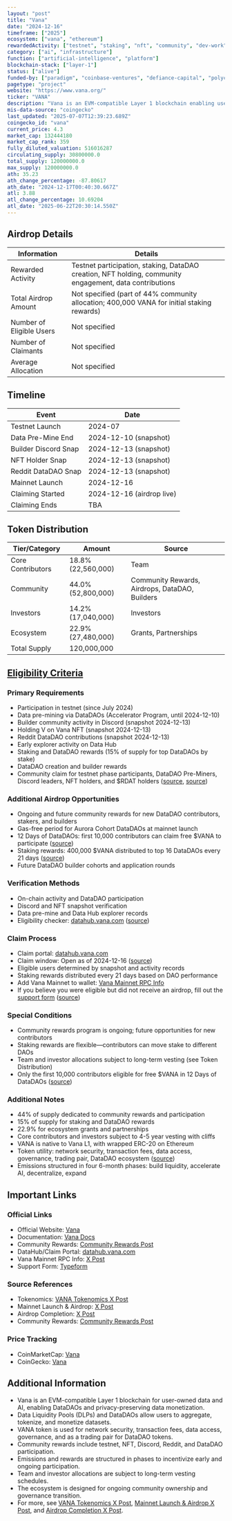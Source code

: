```yaml
---
layout: "post"
title: "Vana"
date: "2024-12-16"
timeframe: ["2025"]
ecosystem: ["vana", "ethereum"]
rewardedActivity: ["testnet", "staking", "nft", "community", "dev-work"]
category: ["ai", "infrastructure"]
function: ["artificial-intelligence", "platform"]
blockchain-stack: ["layer-1"]
status: ["alive"]
funded-by: ["paradigm", "coinbase-ventures", "defiance-capital", "polychain-capital"]
pagetype: "project"
website: "https://www.vana.org/"
ticker: "VANA"
description: "Vana is an EVM-compatible Layer 1 blockchain enabling users to tokenize, control, and monetize their data for AI model training through DataDAOs and privacy-preserving technologies."
mis-data-source: "coingecko"
last_updated: "2025-07-07T12:39:23.689Z"
coingecko_id: "vana"
current_price: 4.3
market_cap: 132444180
market_cap_rank: 359
fully_diluted_valuation: 516016287
circulating_supply: 30800000.0
total_supply: 120000000.0
max_supply: 120000000.0
ath: 35.23
ath_change_percentage: -87.80617
ath_date: "2024-12-17T00:40:30.667Z"
atl: 3.88
atl_change_percentage: 10.69204
atl_date: "2025-06-22T20:30:14.550Z"
---
```


## Airdrop Details

| Information              | Details                                                      |
| ------------------------ | ------------------------------------------------------------ |
| Rewarded Activity        | Testnet participation, staking, DataDAO creation, NFT holding, community engagement, data contributions |
| Total Airdrop Amount     | Not specified (part of 44% community allocation; 400,000 VANA for initial staking rewards) |
| Number of Eligible Users | Not specified                                                |
| Number of Claimants      | Not specified                                                |
| Average Allocation       | Not specified                                                |

## Timeline

| Event               | Date                        |
| ------------------- | --------------------------- |
| Testnet Launch      | 2024-07                     |
| Data Pre-Mine End   | 2024-12-10 (snapshot)       |
| Builder Discord Snap| 2024-12-13 (snapshot)       |
| NFT Holder Snap     | 2024-12-13 (snapshot)       |
| Reddit DataDAO Snap | 2024-12-13 (snapshot)       |
| Mainnet Launch      | 2024-12-16                  |
| Claiming Started    | 2024-12-16 (airdrop live)   |
| Claiming Ends       | TBA                         |

## Token Distribution

| Tier/Category         | Amount                | Source                |
| --------------------- | --------------------- | --------------------- |
| Core Contributors     | 18.8% (22,560,000)    | Team                  |
| Community            | 44.0% (52,800,000)    | Community Rewards, Airdrops, DataDAO, Builders |
| Investors            | 14.2% (17,040,000)    | Investors             |
| Ecosystem            | 22.9% (27,480,000)    | Grants, Partnerships  |
| Total Supply         | 120,000,000           |                      |

## [Eligibility Criteria](https://www.vana.org/posts/introducing-community-rewards)

### Primary Requirements

- Participation in testnet (since July 2024)
- Data pre-mining via DataDAOs (Accelerator Program, until 2024-12-10)
- Builder community activity in Discord (snapshot 2024-12-13)
- Holding V on Vana NFT (snapshot 2024-12-13)
- Reddit DataDAO contributions (snapshot 2024-12-13)
- Early explorer activity on Data Hub
- Staking and DataDAO rewards (15% of supply for top DataDAOs by stake)
- DataDAO creation and builder rewards
- Community claim for testnet phase participants, DataDAO Pre-Miners, Discord leaders, NFT holders, and $RDAT holders ([source](https://x.com/vana/status/1868590975330947439), [source](https://x.com/vana/status/1868641337052119403))

### Additional Airdrop Opportunities

- Ongoing and future community rewards for new DataDAO contributors, stakers, and builders
- Gas-free period for Aurora Cohort DataDAOs at mainnet launch
- 12 Days of DataDAOs: first 10,000 contributors can claim free $VANA to participate ([source](https://x.com/vana/status/1868590975330947439))
- Staking rewards: 400,000 $VANA distributed to top 16 DataDAOs every 21 days ([source](https://x.com/vana/status/1868590975330947439))
- Future DataDAO builder cohorts and application rounds

### Verification Methods

- On-chain activity and DataDAO participation
- Discord and NFT snapshot verification
- Data pre-mine and Data Hub explorer records
- Eligibility checker: [datahub.vana.com](http://datahub.vana.com) ([source](https://x.com/vana/status/1868590975330947439))

### Claim Process

- Claim portal: [datahub.vana.com](http://datahub.vana.com)
- Claim window: Open as of 2024-12-16 ([source](https://x.com/vana/status/1868590975330947439))
- Eligible users determined by snapshot and activity records
- Staking rewards distributed every 21 days based on DAO performance
- Add Vana Mainnet to wallet: [Vana Mainnet RPC Info](https://x.com/vana/status/1868641337052119403)
- If you believe you were eligible but did not receive an airdrop, fill out the [support form](https://usevana.typeform.com/to/lnvWJUhM) ([source](https://x.com/vana/status/1868641337052119403))

### Special Conditions

- Community rewards program is ongoing; future opportunities for new contributors
- Staking rewards are flexible—contributors can move stake to different DAOs
- Team and investor allocations subject to long-term vesting (see Token Distribution)
- Only the first 10,000 contributors eligible for free $VANA in 12 Days of DataDAOs ([source](https://x.com/vana/status/1868590975330947439))

### Additional Notes

- 44% of supply dedicated to community rewards and participation
- 15% of supply for staking and DataDAO rewards
- 22.9% for ecosystem grants and partnerships
- Core contributors and investors subject to 4-5 year vesting with cliffs
- VANA is native to Vana L1, with wrapped ERC-20 on Ethereum
- Token utility: network security, transaction fees, data access, governance, trading pair, DataDAO ecosystem ([source](https://x.com/vana/status/1867038751979081923))
- Emissions structured in four 6-month phases: build liquidity, accelerate AI, decentralize, expand

## Important Links

### Official Links

- Official Website: [Vana](https://www.vana.org/)
- Documentation: [Vana Docs](https://docs.vana.org/docs/vana-token-overview)
- Community Rewards: [Community Rewards Post](https://www.vana.org/posts/introducing-community-rewards)
- DataHub/Claim Portal: [datahub.vana.com](http://datahub.vana.com)
- Vana Mainnet RPC Info: [X Post](https://x.com/vana/status/1868641337052119403)
- Support Form: [Typeform](https://usevana.typeform.com/to/lnvWJUhM)

### Source References

- Tokenomics: [VANA Tokenomics X Post](https://x.com/vana/status/1867038751979081923)
- Mainnet Launch & Airdrop: [X Post](https://x.com/vana/status/1868590975330947439)
- Airdrop Completion: [X Post](https://x.com/vana/status/1868641337052119403)
- Community Rewards: [Community Rewards Post](https://www.vana.org/posts/introducing-community-rewards)

### Price Tracking

- CoinMarketCap: [Vana](https://coinmarketcap.com/currencies/vana/)
- CoinGecko: [Vana](https://www.coingecko.com/en/coins/vana)

## Additional Information

- Vana is an EVM-compatible Layer 1 blockchain for user-owned data and AI, enabling DataDAOs and privacy-preserving data monetization.
- Data Liquidity Pools (DLPs) and DataDAOs allow users to aggregate, tokenize, and monetize datasets.
- VANA token is used for network security, transaction fees, data access, governance, and as a trading pair for DataDAO tokens.
- Community rewards include testnet, NFT, Discord, Reddit, and DataDAO participation.
- Emissions and rewards are structured in phases to incentivize early and ongoing participation.
- Team and investor allocations are subject to long-term vesting schedules.
- The ecosystem is designed for ongoing community ownership and governance transition.
- For more, see [VANA Tokenomics X Post](https://x.com/vana/status/1867038751979081923), [Mainnet Launch & Airdrop X Post](https://x.com/vana/status/1868590975330947439), and [Airdrop Completion X Post](https://x.com/vana/status/1868641337052119403).